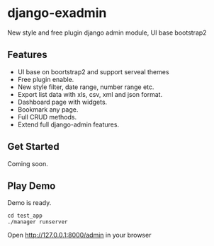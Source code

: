 django-exadmin
==============

New style and free plugin django admin module, UI base bootstrap2

Features
--------

* UI base on boortstrap2 and support serveal themes
* Free plugin enable.
* New style filter, date range, number range etc.
* Export list data with xls, csv, xml and json format.
* Dashboard page with widgets.
* Bookmark any page.
* Full CRUD methods.
* Extend full django-admin features.


Get Started
-----------

Coming soon.


Play Demo
---------

Demo is ready.

    cd test_app
    ./manager runserver

Open http://127.0.0.1:8000/admin in your browser

